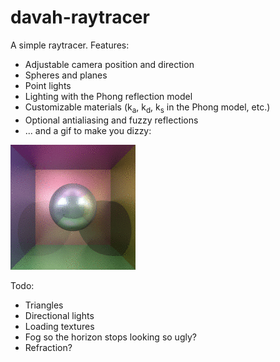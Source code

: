 # davah-raytracer

A simple raytracer. Features:

- Adjustable camera position and direction
- Spheres and planes
- Point lights
- Lighting with the Phong reflection model
- Customizable materials (k<sub>a</sub>, k<sub>d</sub>, k<sub>s</sub> in the Phong model, etc.)
- Optional antialiasing and fuzzy reflections
- ... and a gif to make you dizzy:

![Spinning room gif](img/room.gif)

Todo:
- Triangles
- Directional lights
- Loading textures
- Fog so the horizon stops looking so ugly?
- Refraction?
